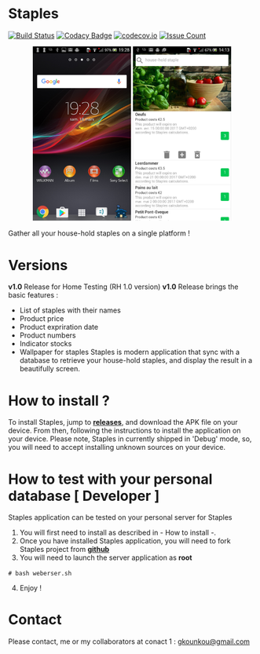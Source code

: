 # Staples

[![Build Status](https://travis-ci.org/kounkou/Staples.svg?branch=master)](https://travis-ci.org/kounkou/Staples)
[![Codacy Badge](https://api.codacy.com/project/badge/Grade/f6400517d1e6471f9c5d39d8abc844f2)](https://www.codacy.com/app/kounkou/Staples?utm_source=github.com&amp;utm_medium=referral&amp;utm_content=kounkou/Staples&amp;utm_campaign=Badge_Grade)
[![codecov.io](https://codecov.io/github/kounkou/Staples/coverage.svg?branch=master)](https://codecov.io/github/kounkou/Staples?branch=master)
[![Issue Count](https://codeclimate.com/github/kounkou/Staples/badges/issue_count.svg)](https://codeclimate.com/github/kounkou/Staples)

<p align="center">
  <img src="images/home.png" width="200"/>
  <img src="images/main_screen.png" width="200"/>
</p> 
Gather all your house-hold staples on a single platform !


# Versions

**v1.0** Release for Home Testing (RH 1.0 version)
**v1.0** Release brings the basic features :
* List of staples with their names
* Product price
* Product expriration date
* Product numbers
* Indicator stocks
* Wallpaper for staples
Staples is modern application that sync with a database
to retrieve your house-hold staples, and display the result
in a beautifully screen.

# How to install ?

To install Staples, jump to **[releases](https://github.com/kounkou/Staples/releases)**,
and download the APK file on your device.
From then, following the instructions to install the application on your device.
Please note, Staples in currently shipped in 'Debug' mode, so, you will
need to accept installing unknown sources on your device.

# How to test with your personal database [ Developer ]

Staples application can be tested on your personal server for Staples
1. You will first need to install as described in - How to install -.
2. Once you have installed Staples application, you will need to fork Staples project from **[github](https://github.com/kounkou/Staples)**
3. You will need to launch the server application as **root**

`# bash weberser.sh`

4. Enjoy !

# Contact

Please contact, me or my collaborators at
conact 1 : gkounkou@gmail.com
